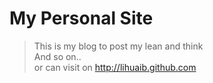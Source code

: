 My Personal Site
===============
> This is my blog to post my lean and think   
> And so on..   
> or can visit on http://lihuaib.github.com
